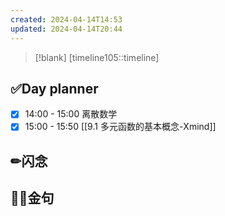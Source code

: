 ```yaml
---
created: 2024-04-14T14:53
updated: 2024-04-14T20:44
---
```

> [!blank]
> [timeline105::timeline]

## ✅Day planner
- [x] 14:00 - 15:00 离散数学
- [x] 15:00 - 15:50 [[9.1 多元函数的基本概念-Xmind]]

## ✏闪念

## 🏳️‍🌈金句